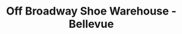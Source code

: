 ---
title: "Off Broadway Shoe Warehouse - Bellevue"
url: /nashville/off-broadway-shoe-warehouse-bellevue/
shop: Schuhe
---